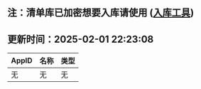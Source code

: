 ## 注：清单库已加密想要入库请使用 ([入库工具](https://github.com/BlankTMing/ManifestAutoUpdate/releases))

## 更新时间：2025-02-01 22:23:08
| AppID | 名称 | 类型  |
| :-------------------- | :----------------------------- | :----------- |
| 无 | 无 | 无 |
